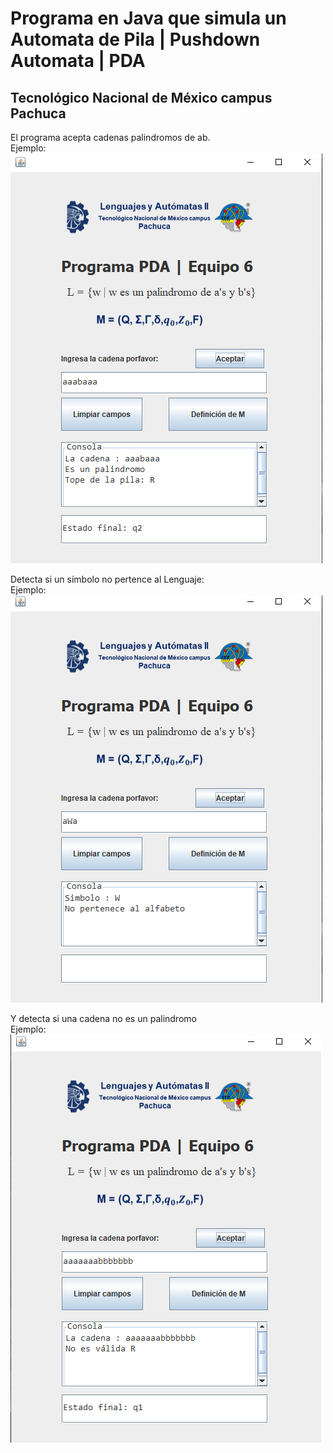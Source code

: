 # Programa en Java que simula un Automata de Pila | Pushdown Automata | PDA
## Tecnológico Nacional de México campus Pachuca
El programa acepta cadenas palindromos de ab.  
Ejemplo:  
![primer imagen](https://github.com/IsuiLugo/PDA/blob/master/PushdownAutomata/src/Recursos/Scrin2%20(1).png)
  
Detecta si un símbolo no pertence al Lenguaje:  
Ejemplo:  
![segunda imagen](https://github.com/IsuiLugo/PDA/blob/master/PushdownAutomata/src/Recursos/Scrin2%20(2).png)
  
Y detecta si una cadena no es un palindromo  
Ejemplo:  
![Tercera imagen](https://github.com/IsuiLugo/PDA/blob/master/PushdownAutomata/src/Recursos/Scrin2%20(3).png)
  
